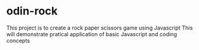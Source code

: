 # odin-rock
This project is to create a rock paper scissors game using Javascript 
This will demonstrate pratical application of basic Javascript and coding concepts